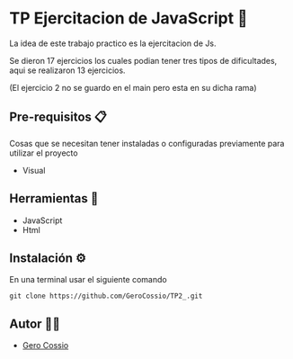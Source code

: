 # TP Ejercitacion de JavaScript 🚀

La idea de este trabajo practico es la ejercitacion de Js.

Se dieron 17 ejercicios los cuales podian tener tres tipos de dificultades, aqui se realizaron 13 ejercicios.

(El ejercicio 2 no se guardo en el main pero esta en su dicha rama)

## Pre-requisitos 📋

Cosas que se necesitan tener instaladas o configuradas previamente para utilizar el proyecto

- Visual

## Herramientas 🔨

- JavaScript
- Html

## Instalación ⚙️


En una terminal usar el siguiente comando

```
git clone https://github.com/GeroCossio/TP2_.git
```

## Autor 👩‍💻

- [Gero Cossio](https://github.com/GeroCossio)    
